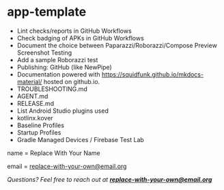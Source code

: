 # app-template

- Lint checks/reports in GitHub Workflows
- Check badging of APKs in GitHub Workflows
- Document the choice between Paparazzi/Roborazzi/Compose Preview Screenshot
  Testing
- Add a sample Roborazzi test
- Publishing: GitHub (like NewPipe)
- Documentation powered with https://squidfunk.github.io/mkdocs-material/ hosted
  on github.io.
- TROUBLESHOOTING.md
- AGENT.md
- RELEASE.md
- List Android Studio plugins used
- kotlinx.kover
- Baseline Profiles
- Startup Profiles
- Gradle Managed Devices / Firebase Test Lab

name = Replace With Your Name

email = replace-with-your-own@email.org

_Questions? Feel free to reach out at **replace-with-your-own@email.org**_

